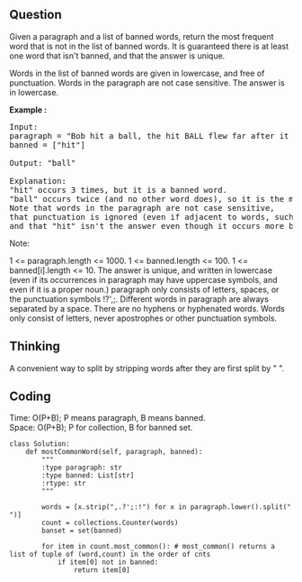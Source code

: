 ## Question
Given a paragraph and a list of banned words, return the most frequent word that is not in the list of banned words.  It is guaranteed there is at least one word that isn't banned, and that the answer is unique.<br>

Words in the list of banned words are given in lowercase, and free of punctuation.  Words in the paragraph are not case sensitive.  The answer is in lowercase.<br>

**Example :**
<pre>
Input: 
paragraph = "Bob hit a ball, the hit BALL flew far after it was hit."
banned = ["hit"]

Output: "ball"

Explanation: 
"hit" occurs 3 times, but it is a banned word.
"ball" occurs twice (and no other word does), so it is the most frequent non-banned word in the paragraph. 
Note that words in the paragraph are not case sensitive,
that punctuation is ignored (even if adjacent to words, such as "ball,"), 
and that "hit" isn't the answer even though it occurs more because it is banned.
</pre>

Note:

1 <= paragraph.length <= 1000.
1 <= banned.length <= 100.
1 <= banned[i].length <= 10.
The answer is unique, and written in lowercase (even if its occurrences in paragraph may have uppercase symbols, and even if it is a proper noun.)
paragraph only consists of letters, spaces, or the punctuation symbols !?',;.
Different words in paragraph are always separated by a space.
There are no hyphens or hyphenated words.
Words only consist of letters, never apostrophes or other punctuation symbols.
 
## Thinking
A convenient way to split by stripping words after they are first split by " ".

## Coding
Time: O(P+B); P means paragraph, B means banned. </br>
Space: O(P+B); P for collection, B for banned set.
```python3
class Solution:
    def mostCommonWord(self, paragraph, banned):
        """
        :type paragraph: str
        :type banned: List[str]
        :rtype: str
        """
        
        words = [x.strip(",.?';:!") for x in paragraph.lower().split(" ")]
        count = collections.Counter(words)
        banset = set(banned)
        
        for item in count.most_common(): # most_common() returns a list of tuple of (word,count) in the order of cnts
            if item[0] not in banned:
                return item[0]
                
```

